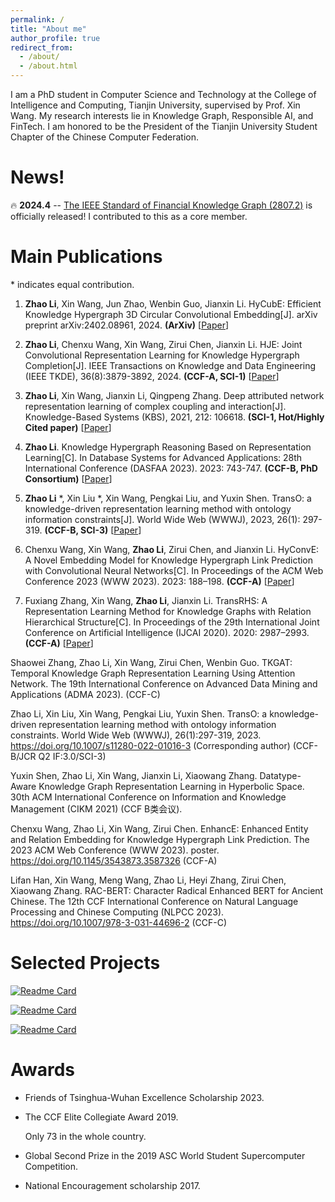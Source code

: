 ```yaml
---
permalink: /
title: "About me"
author_profile: true
redirect_from: 
  - /about/
  - /about.html
---
```




I am a PhD student in Computer Science and Technology at the College of Intelligence and Computing, Tianjin University, supervised by Prof. Xin Wang. My research interests lie in Knowledge Graph, Responsible AI, and FinTech. I am honored to be the President of the Tianjin University Student Chapter of the Chinese Computer Federation.






# News!
🔥 **2024.4** -- [The IEEE Standard of Financial Knowledge Graph (2807.2)](https://ieeexplore.ieee.org/abstract/document/10577610) is officially released! I contributed to this as a core member.






# Main Publications
\* indicates equal contribution.

1. **Zhao Li**, Xin Wang, Jun Zhao, Wenbin Guo, Jianxin Li. HyCubE: Efficient Knowledge Hypergraph 3D Circular Convolutional Embedding[J]. arXiv preprint arXiv:2402.08961, 2024. **(ArXiv)** [[Paper](https://arxiv.org/pdf/2402.08961v2)]
2. **Zhao Li**, Chenxu Wang, Xin Wang, Zirui Chen, Jianxin Li. HJE: Joint Convolutional Representation Learning for Knowledge Hypergraph Completion[J]. IEEE Transactions on Knowledge and Data Engineering (IEEE TKDE), 36(8):3879-3892, 2024. **(CCF-A, SCI-1)** [[Paper](https://doi.org/10.1109/TKDE.2024.3365727)]
4. **Zhao Li**, Xin Wang, Jianxin Li, Qingpeng Zhang. Deep attributed network representation learning of complex coupling and interaction[J]. Knowledge-Based Systems (KBS), 2021, 212: 106618. **(SCI-1, Hot/Highly Cited paper)** [[Paper](https://doi.org/10.1016/j.knosys.2020.106618)]
5. **Zhao Li**. Knowledge Hypergraph Reasoning Based on Representation Learning[C]. In Database Systems for Advanced Applications: 28th International Conference (DASFAA 2023). 2023: 743-747. **(CCF-B, PhD Consortium)** [[Paper](https://doi.org/10.1007/978-3-031-30678-5_66)]
6. **Zhao Li** *\, Xin Liu *\, Xin Wang, Pengkai Liu, and Yuxin Shen. TransO: a knowledge-driven representation learning method with ontology information constraints[J]. World Wide Web (WWWJ), 2023, 26(1): 297-319. **(CCF-B, SCI-3)** [[Paper](https://doi.org/10.1007/s11280-022-01016-3)]




7. Chenxu Wang, Xin Wang, **Zhao Li**, Zirui Chen, and Jianxin Li. HyConvE: A Novel Embedding Model for Knowledge Hypergraph Link Prediction with Convolutional Neural Networks[C]. In Proceedings of the ACM Web Conference 2023 (WWW 2023). 2023: 188–198. **(CCF-A)** [[Paper](https://doi.org/10.1145/3543507.3583256)]
8. Fuxiang Zhang, Xin Wang, **Zhao Li**, Jianxin Li. TransRHS: A Representation Learning Method for Knowledge Graphs with Relation Hierarchical Structure[C]. In Proceedings of the 29th International Joint Conference on Artificial Intelligence (IJCAI 2020). 2020: 2987–2993. **(CCF-A)** [[Paper](https://dl.acm.org/doi/abs/10.5555/3491440.3491853)]



















Shaowei Zhang, Zhao Li, Xin Wang, Zirui Chen, Wenbin Guo. TKGAT: Temporal Knowledge Graph Representation Learning Using Attention Network. The 19th International Conference on Advanced Data Mining and Applications (ADMA 2023). (CCF-C)








 

Zhao Li, Xin Liu, Xin Wang, Pengkai Liu, Yuxin Shen. TransO: a knowledge-driven representation learning method with ontology information constraints. World Wide Web (WWWJ), 26(1):297-319, 2023. https://doi.org/10.1007/s11280-022-01016-3 (Corresponding author) (CCF-B/JCR Q2 IF:3.0/SCI-3)

Yuxin Shen, Zhao Li, Xin Wang, Jianxin Li, Xiaowang Zhang. Datatype-Aware Knowledge Graph Representation Learning in Hyperbolic Space. 30th ACM International Conference on Information and Knowledge Management (CIKM 2021) (CCF B类会议).

Chenxu Wang, Zhao Li, Xin Wang, Zirui Chen. EnhancE: Enhanced Entity and Relation Embedding for Knowledge Hypergraph Link Prediction. The 2023 ACM Web Conference (WWW 2023). poster. https://doi.org/10.1145/3543873.3587326 (CCF-A)  





Lifan Han, Xin Wang, Meng Wang, Zhao Li, Heyi Zhang, Zirui Chen, Xiaowang Zhang. RAC-BERT: Character Radical Enhanced BERT for Ancient Chinese. The 12th CCF International Conference on Natural Language Processing and Chinese Computing (NLPCC 2023). https://doi.org/10.1007/978-3-031-44696-2 (CCF-C)









# Selected Projects


[![Readme Card](https://github-readme-stats.vercel.app/api/pin/?username=OpenBMB&repo=OlympiadBench)](https://github.com/OpenBMB/OlympiadBench) 

[![Readme Card](https://github-readme-stats.vercel.app/api/pin/?username=OpenBMB&repo=MiniCPM)](https://github.com/OpenBMB/MiniCPM)

[![Readme Card](https://github-readme-stats.vercel.app/api/pin/?username=OpenBMB&repo=UltraEval)](https://github.com/OpenBMB/UltraEval)

# Awards

- Friends of Tsinghua-Wuhan Excellence Scholarship 2023.

- The CCF Elite Collegiate Award 2019. 

  Only 73 in the whole country.
  
- Global Second Prize in the 2019 ASC World Student Supercomputer Competition.

- National Encouragement scholarship 2017.
